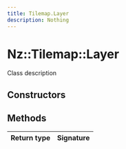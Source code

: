 ```yaml
---
title: Tilemap.Layer
description: Nothing
---
```


# Nz::Tilemap::Layer

Class description

## Constructors


## Methods

| Return type | Signature |
| ----------- | --------- |
